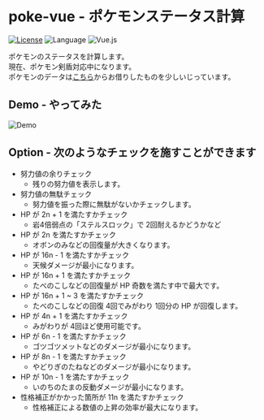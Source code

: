 # poke-vue - ポケモンステータス計算

[![License](https://img.shields.io/badge/License-Apache%202.0-orange.svg)](https://opensource.org/licenses/Apache-2.0)
![Language](https://img.shields.io/badge/Language-TypeScript-blue)
![Vue.js](https://img.shields.io/badge/-Vue.js-4FC08D.svg?logo=vue.js&style=plastic)

ポケモンのステータスを計算します。  
現在、ポケモン剣盾対応中になります。  
ポケモンのデータは[こちら](https://github.com/kotofurumiya/pokemon_data)からお借りしたものを少しいじっています。

## Demo - やってみた

![Demo](https://github.com/mnrn/poke-vue/blob/master/media/poke-demo.gif)

## Option - 次のようなチェックを施すことができます

- 努力値の余りチェック
  - 残りの努力値を表示します。
- 努力値の無駄チェック
  - 努力値を振った際に無駄がないかチェックします。
- HP が 2n + 1 を満たすかチェック
  - 岩4倍弱点の「ステルスロック」で 2回耐えるかどうかなど
- HP が 2n を満たすかチェック
  - オボンのみなどの回復量が大きくなります。
- HP が 16n - 1 を満たすかチェック
  - 天候ダメージが最小になります。
- HP が 16n + 1 を満たすかチェック
  - たべのこしなどの回復量が HP 奇数を満たす中で最大です。
- HP が 16n + 1 ~ 3 を満たすかチェック
  - たべのこしなどの回復 4回でみがわり 1回分の HP が回復します。
- HP が 4n + 1 を満たすかチェック
  - みがわりが 4回ほど使用可能です。
- HP が 6n - 1 を満たすかチェック
  - ゴツゴツメットなどのダメージが最小になります。
- HP が 8n - 1 を満たすかチェック
  - やどりぎのたねなどのダメージが最小になります。
- HP が 10n - 1 を満たすかチェック
  - いのちのたまの反動ダメージが最小になります。
- 性格補正がかかった箇所が 11n を満たすかチェック
  - 性格補正による数値の上昇の効率が最大になります。
